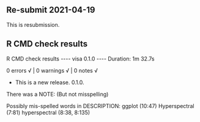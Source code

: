 ## Re-submit 2021-04-19

This is resubmission.

## R CMD check results 

R CMD check results ---- visa 0.1.0 ----
Duration: 1m 32.7s

0 errors √ | 0 warnings √ | 0 notes √

* This is a new release. 0.1.0.

There was a NOTE: (But not misspelling)

  Possibly mis-spelled words in DESCRIPTION:
    ggplot (10:47)
    Hyperspectral (7:81)
    hyperspectral (8:38, 8:135)

